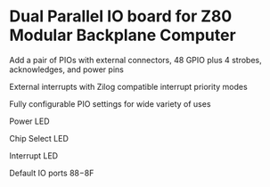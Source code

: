# Dual Parallel IO board for Z80 Modular Backplane Computer

Add a pair of PIOs with external connectors, 48 GPIO plus 4 strobes, acknowledges, and power pins 

External interrupts with Zilog compatible interrupt priority modes

Fully configurable PIO settings for wide variety of uses

Power LED

Chip Select LED

Interrupt LED

Default IO ports $88-$8F
